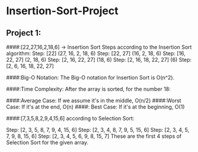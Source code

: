 # Insertion-Sort-Project
## Project 1:

####:[22,27,16,2,18,6] -> Insertion Sort
Steps according to the Insertion Sort algorithm:
Step: [22] (27, 16, 2, 18, 6)
Step: [22, 27] (16, 2, 18, 6)
Step: [16, 22, 27] (2, 18, 6)
Step: [2, 16, 22, 27] (18, 6)
Step: [2, 16, 18, 22, 27] (6)
Step: [2, 6, 16, 18, 22, 27]

####:Big-O Notation:
The Big-O notation for Insertion Sort is O(n^2).

####:Time Complexity:
After the array is sorted, for the number 18:

####:Average Case:
If we assume it's in the middle, O(n/2)
####:Worst Case: 
If it's at the end, O(n)
####: Best Case: 
If it's at the beginning, O(1)

####:[7,3,5,8,2,9,4,15,6] according to Selection Sort:

Step: [2, 3, 5, 8, 7, 9, 4, 15, 6]
Step: [2, 3, 4, 8, 7, 9, 5, 15, 6]
Step: [2, 3, 4, 5, 7, 9, 8, 15, 6]
Step: [2, 3, 4, 5, 6, 9, 8, 15, 7]
These are the first 4 steps of Selection Sort for the given array.
